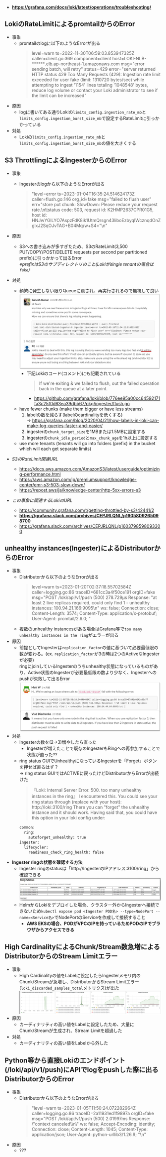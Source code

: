 - **https://grafana.com/docs/loki/latest/operations/troubleshooting/**

## LokiのRateLimitによるpromtailからのError
- 事象
  - promtailのlogに以下のようなErrorが出る
    > level=warn ts=2022-11-30T06:59:03.853947325Z caller=client.go:369 component=client host=LOKI-NLB-******.elb.ap-northeast-1.amazonaws.com msg="error sending batch, will retry" status=429 error="server returned HTTP status 429 Too Many Requests (429): Ingestion rate limit exceeded for user fake (limit: 1310720 bytes/sec) while attempting to ingest '1154' lines totaling '1048548' bytes, reduce log volume or contact your Loki administrator to see if the limit can be increased"
- 原因
  - logに書いてある通りLokiの`limits_config.ingestion_rate_mb`と`limits_config.ingestion_burst_size_mb`で設定するRateLimitに引っかかっている
- 対処
  - Lokiの`limits_config.ingestion_rate_mb`と`limits_config.ingestion_burst_size_mb`の値を大きくする

## S3 ThrottlingによるIngesterからのError
- 事象
  - Ingesterのlogから以下のようなErrorが出る
    > "level=error ts=2023-01-04T16:35:24.514624173Z caller=flush.go:146 org_id=fake msg="failed to flush user" err="store put chunk: SlowDown: Please reduce your request rate.\n\tstatus code: 503, request id: K2HMP2637CPR01G5, host id: HNJwYGlLYO7AspzFdK8ik1UtmQrsgn43liboEzbyqIWcznqdOnZglxJ2SqOJvTAG+B04Mq/w+S4="\n"
- 原因
  - S3への書き込みが多すぎたため、S3のRateLimit(3,500 PUT/COPY/POST/DELETE requests per second per partitioned prefix)に引っかかって出るError  
   *※prefixはS3のサブディレクトリのこと(Lokiがsingle tenantの場合は`fake`)*  
- 対処
  - 頻繁に発生しない限りQueueに戻され、再実行されるので無視して良い
    ![S3_Throttling](image/S3_Throttling.jpg)  
    - 下記Lokiのコード(コメント)にも記載されている
      > If we're exiting & we failed to flush, out the failed operation back in the queue at a later point.
      - https://github.com/grafana/loki/blob/776ee95a00cc64592171fa3c25f0d63ea39dbb67/pkg/ingester/flush.go
  - have fewer chunks (make them bigger or have less streams)
    1. labelの数を減らす(labelのcardinalityを低くする)  
      → https://grafana.com/blog/2020/04/21/how-labels-in-loki-can-make-log-queries-faster-and-easier/
    2. ingesterの`chunk_target_size`を1MBまたは1.5MBに設定する
    3. ingesterの`chunk_idle_period`と`max_chunk_age`を1h以上に設定する
  - use more tenants (tenants will go into folders (prefix) in the bucket which will each get separate limits)

- *S3のRateLimit関連URL*
  - https://docs.aws.amazon.com/AmazonS3/latest/userguide/optimizing-performance.html
  - https://aws.amazon.com/jp/premiumsupport/knowledge-center/emr-s3-503-slow-down/
  - https://repost.aws/ja/knowledge-center/http-5xx-errors-s3

- *この事象に関連するLokiのURL*
  - https://community.grafana.com/t/getting-throttled-by-s3/42441/2
  - **https://grafana.slack.com/archives/CEPJRLQNL/p1605809265098700**
  - https://grafana.slack.com/archives/CEPJRLQNL/p1603798598093300

## unhealthy instances(Ingester)によるDistributorからのError
- 事象
  - Distributorから以下のようなErrorが出る
    > level=warn ts=2023-01-20T02:37:18.55702584Z caller=logging.go:86 traceID=681cc3a4f50ce191 orgID=fake msg="POST /loki/api/v1/push (500) 278.729μs Response: \"at least 2 live replicas required, could only find 1 - unhealthy instances: 100.94.21.166:9095\\n\" ws: false; Connection: close; Content-Length: 3574; Content-Type: application/x-protobuf; User-Agent: promtail/2.6.0; "
  - 複数のunhealthy instancesがある場合はGrafana等で`too many unhealthy instances in the ring`がエラーが出る
- 原因
  - 前提としてIngesterは`replication_factor`の値に基づいて必要最低限の数が変わる。(ex. `replication_factor`が3の時は2つのActiveなIngesterが必要)  
    ringにjoinしているIngesterのうちunhealthy状態になっているものがあり、Active状態のIngesterが必要最低限の数より少なく、Ingesterへのpushが失敗して出るError
    ![unhealthy_instances](image/unhealthy_instances.jpg)
- 対処
  - Ingesterの数を(2→3)増やしたら直った
    - Ingesterが増えたことで既存のIngesterもRingへの再参加することで状態が直った??
  - ring status GUIでUnhealthyになっているIngesterを「Forget」ボタンを押せば直るはず？  
    → ring status GUIではACTIVEに戻ったけどDistributorからErrorが出続けた
    > 『Loki: Internal Server Error. 500. too many unhealthy instances in the ring』
I encountered this. You could see your ring status through (replace with your host):
http://loki:3100/ring
There you can "forget" the unhealthy instance and it should work.
Having said that, you could have this option in your loki config under:
    ~~~
    common:
      ring:
        autoforget_unhealthy: true
    ingester:
      lifecycler:
        readiness_check_ring_health: false
    ~~~
- **Ingester ringの状態を確認する方法**
  - Ingester ringのstatusは「http://IngesterのIPアドレス:3100/ring」から確認できる
    ![ingester_ring_status](image/ingester_ring_status.jpg)
  - HelmからLokiをデプロイした場合、クラスター外からIngesterへ接続できないため`kubectl expose pod <Ingester POD名> --type=NodePort --name=<Service名>`でNodePortのServiceを作成して接続すること
    - **AWS EKSの場合、PODがVPCのIPを持っているためPODのIPでブラウザからアクセスできる**

## High CardinalityによるChunk/Stream数急増によるDistributorからのStream Limitエラー
- 事象
  - High Cardinalityの値をLabelに設定したらIngesterメモリ内のChunk/Streamが急増し、DistributorからStream Limitエラー(`loki_discarded_samples_total`メトリクス)が出た
![](image/stream_limit.jpg)
- 原因
  - カーディナリティの高い値をLabelに設定したため、大量にChunk/Streamが生成され、Stream Limitを超過した
- 対処
  - カーディナリティの高い値をLabelから外した

## Python等から直接Lokiのエンドポイント(/loki/api/v1/push)にAPIでlogをpushした際に出るDistributorからのError
- 事象
  - Distributorから以下のようなErrorが出る
    > "level=warn ts=2023-01-05T11:50:24.072282964Z caller=logging.go:86 traceID=2a11931ed1f9897a orgID=fake msg="POST /loki/api/v1/push (500) 2.01997ms Response: \\\"context canceled\\\\n\\\" ws: false; Accept-Encoding: identity; Connection: close; Content-Length: 1045; Content-Type: application/json; User-Agent: python-urllib3/1.26.9; "\n"
- 原因
  - ???